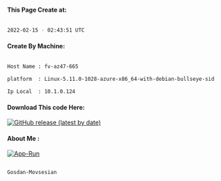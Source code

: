 
   
#### This Page Create at:

```bash

2022-02-15 - 02:43:51 UTC

```

#### Create By Machine:

```bash

Host Name : fv-az47-665

platform  : Linux-5.11.0-1028-azure-x86_64-with-debian-bullseye-sid

Ip Local  : 10.1.0.124

```
#### Download This code Here:

[![GitHub release (latest by date)](https://img.shields.io/github/v/release/Gosdan-Movsesian/Gosdan?style=for-the-badge&label=Download)](https://github.com/Gosdan-Movsesian/Gosdan/releases) 

</p> 

#### About Me :

[![App-Run](https://github.com/Gosdan-Movsesian/Gosdan/actions/workflows/App-Run.yml/badge.svg)](https://github.com/Gosdan-Movsesian/Gosdan/actions/workflows/App-Run.yml)

```bash

Gosdan-Movsesian

```

